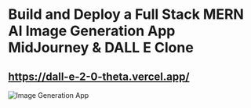 # Build and Deploy a Full Stack MERN AI Image Generation App  MidJourney & DALL E Clone
## https://dall-e-2-0-theta.vercel.app/
![Image Generation App](https://i.ibb.co/k0rYq4y/cover.png)